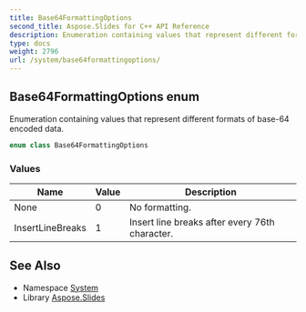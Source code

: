 ```yaml
---
title: Base64FormattingOptions
second_title: Aspose.Slides for C++ API Reference
description: Enumeration containing values that represent different formats of base-64 encoded data.
type: docs
weight: 2796
url: /system/base64formattingoptions/
---
```

## Base64FormattingOptions enum


Enumeration containing values that represent different formats of base-64 encoded data.

```cpp
enum class Base64FormattingOptions
```

### Values

| Name | Value | Description |
| --- | --- | --- |
| None | 0 | No formatting. |
| InsertLineBreaks | 1 | Insert line breaks after every 76th character. |

## See Also

* Namespace [System](../)
* Library [Aspose.Slides](../../)